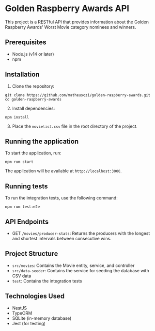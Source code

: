 # Golden Raspberry Awards API

This project is a RESTful API that provides information about the Golden Raspberry Awards' Worst Movie category nominees and winners.

## Prerequisites

- Node.js (v14 or later)
- npm

## Installation

1. Clone the repository:

```
git clone https://github.com/matheusczi/golden-raspberry-awards.git
cd golden-raspberry-awards
```

2. Install dependencies:

```
npm install
```

3. Place the `movielist.csv` file in the root directory of the project.

## Running the application

To start the application, run:

```
npm run start
```

The application will be available at `http://localhost:3000`.

## Running tests

To run the integration tests, use the following command:

```
npm run test:e2e
```

## API Endpoints

- GET `/movies/producer-stats`: Returns the producers with the longest and shortest intervals between consecutive wins.

## Project Structure

- `src/movies`: Contains the Movie entity, service, and controller
- `src/data-seeder`: Contains the service for seeding the database with CSV data
- `test`: Contains the integration tests

## Technologies Used

- NestJS
- TypeORM
- SQLite (in-memory database)
- Jest (for testing)
